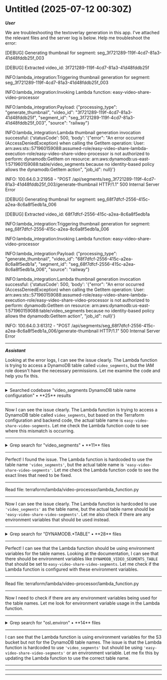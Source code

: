<!-- Generated by SpecStory -->

# Untitled (2025-07-12 00:30Z)

_**User**_

We are troubleshooting the textoverlay generation in this app.  I've attached the relevant files and the server log is below. Help me troubleshoot the error:



[DEBUG] Generating thumbnail for segment: seg_3f721289-119f-4cd7-81a3-41d48fddb25f_003

[DEBUG] Extracted video_id: 3f721289-119f-4cd7-81a3-41d48fddb25f

INFO:lambda_integration:Triggering thumbnail generation for segment: seg_3f721289-119f-4cd7-81a3-41d48fddb25f_003

INFO:lambda_integration:Invoking Lambda function: easy-video-share-video-processor

INFO:lambda_integration:Payload: {"processing_type": "generate_thumbnail", "video_id": "3f721289-119f-4cd7-81a3-41d48fddb25f", "segment_id": "seg_3f721289-119f-4cd7-81a3-41d48fddb25f_003", "source": "railway"}

INFO:lambda_integration:Lambda thumbnail generation invocation successful: {'statusCode': 500, 'body': '{"error": "An error occurred (AccessDeniedException) when calling the GetItem operation: User: arn:aws:sts::571960159088:assumed-role/easy-video-share-lambda-execution-role/easy-video-share-video-processor is not authorized to perform: dynamodb:GetItem on resource: arn:aws:dynamodb:us-east-1:571960159088:table/video_segments because no identity-based policy allows the dynamodb:GetItem action", "job_id": null}'}

INFO:     100.64.0.3:21958 - "POST /api/segments/seg_3f721289-119f-4cd7-81a3-41d48fddb25f_003/generate-thumbnail HTTP/1.1" 500 Internal Server Error

[DEBUG] Generating thumbnail for segment: seg_68f7dfcf-2556-415c-a2ea-8c6a8f5edb1a_006

[DEBUG] Extracted video_id: 68f7dfcf-2556-415c-a2ea-8c6a8f5edb1a

INFO:lambda_integration:Triggering thumbnail generation for segment: seg_68f7dfcf-2556-415c-a2ea-8c6a8f5edb1a_006

INFO:lambda_integration:Invoking Lambda function: easy-video-share-video-processor

INFO:lambda_integration:Payload: {"processing_type": "generate_thumbnail", "video_id": "68f7dfcf-2556-415c-a2ea-8c6a8f5edb1a", "segment_id": "seg_68f7dfcf-2556-415c-a2ea-8c6a8f5edb1a_006", "source": "railway"}

INFO:lambda_integration:Lambda thumbnail generation invocation successful: {'statusCode': 500, 'body': '{"error": "An error occurred (AccessDeniedException) when calling the GetItem operation: User: arn:aws:sts::571960159088:assumed-role/easy-video-share-lambda-execution-role/easy-video-share-video-processor is not authorized to perform: dynamodb:GetItem on resource: arn:aws:dynamodb:us-east-1:571960159088:table/video_segments because no identity-based policy allows the dynamodb:GetItem action", "job_id": null}'}

INFO:     100.64.0.3:61312 - "POST /api/segments/seg_68f7dfcf-2556-415c-a2ea-8c6a8f5edb1a_006/generate-thumbnail HTTP/1.1" 500 Internal Server Error

---

_**Assistant**_

Looking at the error logs, I can see the issue clearly. The Lambda function is trying to access a DynamoDB table called `video_segments`, but the IAM role doesn't have the necessary permissions. Let me examine the code and help you fix this.


---

<details>
            <summary>Searched codebase "video_segments DynamoDB table name configuration" • **25** results</summary>
        
| File | Lines |
|------|-------|
| `terraform/main.tf` | L233-304 |
| `terraform/main.tf` | L151-233 |
| `backend/dynamodb_service.py` | L1-24 |
| `backend/config.py` | L1-54 |
| `terraform/lambda/video-processor/deploy.sh` | L49-93 |
| `scripts/deploy-enhanced-lambda.sh` | L225-266 |
| `terraform/lambda/video-processor/lambda_function.py` | L478-501 |
| `docs/SEGMENTS-BACKEND-IMPLEMENTATION.md` | L1-61 |
| `terraform/lambda/video-processor/README.md` | L68-164 |
| `backend/fix_segment_video_ids.py` | L1-31 |
| `scripts/deploy-enhanced-lambda.sh` | L266-297 |
| `terraform/lambda/video-processor/lambda_function.py` | L447-478 |
| `backend/dynamodb_service.py` | L178-213 |
| `backend/dynamodb_service.py` | L213-251 |
| `backend/models.py` | L236-260 |
| `backend/dynamodb_service.py` | L251-297 |
| `backend/main.py` | L1695-1746 |
| `terraform/old_main_tf.txt` | L186-264 |
| `docs/TEXT-OVERLAY-DATA-MODEL-REVISED.md` | L1-37 |
| `terraform/main.tf` | L304-361 |
| `terraform/lambda/video-processor/lambda_function.py` | L501-525 |
| `backend/main.py` | L1413-1461 |
| `backend/main.py` | L967-991 |
| `backend/main.py` | L1-55 |
| `terraform/main.tf` | L361-420 |

</details>

---

Now I can see the issue clearly. The Lambda function is trying to access a DynamoDB table called `video_segments`, but based on the Terraform configuration and backend code, the actual table name is `easy-video-share-video-segments`. Let me check the Lambda function code to see where this mismatch is occurring.


---

<details>
            <summary>Grep search for "video_segments" • **11** files</summary>
        
| File | Line | Match |
|------|------|-------|
| `file:///e%3A/Dev/easy-video-share-vue/terraform/main.tf` | L232 | `resource "aws_dynamodb_table" "video_segments" {` |
| `file:///e%3A/Dev/easy-video-share-vue/terraform/main.tf` | L341 | `aws_dynamodb_table.video_segments.arn,` |
| `file:///e%3A/Dev/easy-video-share-vue/terraform/main.tf` | L342 | `"${aws_dynamodb_table.video_segments.arn}/*"` |
| `file:///e%3A/Dev/easy-video-share-vue/terraform/LAMBDA-VIDEO-PROCESSOR-PLAN.md` | L276 | `segments = create_video_segments(input_path, cutting_options, text_input)` |
| `file:///e%3A/Dev/easy-video-share-vue/terraform/lambda/video-processor/README.md` | L126 | `DYNAMODB_VIDEO_SEGMENTS_TABLE=easy-video-share-video-segments` |
| `file:///e%3A/Dev/easy-video-share-vue/terraform/lambda/video-processor/lambda_function.py` | L456 | `table = dynamodb.Table('video_segments')` |
| `file:///e%3A/Dev/easy-video-share-vue/terraform/lambda/video-processor/lambda_function.py` | L487 | `table = dynamodb.Table('video_segments')` |
| `file:///e%3A/Dev/easy-video-share-vue/terraform/lambda/video-processor/lambda_function.py` | L510 | `table = dynamodb.Table('video_segments')` |
| `file:///e%3A/Dev/easy-video-share-vue/terraform/lambda/video-processor/lambda_function.py` | L534 | `table = dynamodb.Table('video_segments')` |
| `file:///e%3A/Dev/easy-video-share-vue/backend/main.py` | L970 | `async def list_video_segments(video_id: str, segment_type: SegmentType = None):` |
| `file:///e%3A/Dev/easy-video-share-vue/backend/main.py` | L1415 | `# For now, we'll store them in the video_segments table` |
| `file:///e%3A/Dev/easy-video-share-vue/backend/main.py` | L1420 | `segments_table = boto3.resource('dynamodb', region_name='us-east-1').Table('video_segments')` |
| `file:///e%3A/Dev/easy-video-share-vue/backend/main.py` | L1500 | `segments_table = boto3.resource('dynamodb', region_name='us-east-1').Table('video_segments')` |
| `file:///e%3A/Dev/easy-video-share-vue/.specstory/history/2025-07-05_01-21Z-implement-backend-for-ui-segment-changes.md` | L207 | `+ def get_video_segments(video_id: str) -> List[dict]:` |
| `file:///e%3A/Dev/easy-video-share-vue/.specstory/history/2025-07-05_01-21Z-implement-backend-for-ui-segment-changes.md` | L438 | `+ async def get_video_segments(video_id: str) -> List[VideoSegment]:` |
| `file:///e%3A/Dev/easy-video-share-vue/.specstory/history/2025-07-05_01-21Z-implement-backend-for-ui-segment-changes.md` | L443 | `+         items = dynamodb_service.get_video_segments(video_id)` |
| `file:///e%3A/Dev/easy-video-share-vue/.specstory/history/2025-07-05_01-21Z-implement-backend-for-ui-segment-changes.md` | L1144 | `- `get_video_segments()` - Get all segments for a video` |
| `file:///e%3A/Dev/easy-video-share-vue/.specstory/history/2025-07-06_16-15Z-assessing-segment-changes-and-planning-fixes.md` | L99 | `| `file:///e%3A/Dev/easy-video-share-vue/backend/main.py` | L913 | `async def list_video_segments(video_id: str, segment_type: SegmentType = None):` |` |
| `file:///e%3A/Dev/easy-video-share-vue/.specstory/history/2025-07-06_16-15Z-assessing-segment-changes-and-planning-fixes.md` | L213 | `| `file:///e%3A/Dev/easy-video-share-vue/backend/main.py` | L913 | `async def list_video_segments(video_id: str, segment_type: SegmentType = None):` |` |
| `file:///e%3A/Dev/easy-video-share-vue/.specstory/history/2025-07-11_00-54Z-review-and-update-video-processing-lambdas.md` | L716 | `+         table = dynamodb.Table('video_segments')` |
| `file:///e%3A/Dev/easy-video-share-vue/.specstory/history/2025-07-11_00-54Z-review-and-update-video-processing-lambdas.md` | L747 | `+         table = dynamodb.Table('video_segments')` |
| `file:///e%3A/Dev/easy-video-share-vue/.specstory/history/2025-07-11_00-54Z-review-and-update-video-processing-lambdas.md` | L770 | `+         table = dynamodb.Table('video_segments')` |
| `file:///e%3A/Dev/easy-video-share-vue/.specstory/history/2025-07-11_00-54Z-review-and-update-video-processing-lambdas.md` | L794 | `+         table = dynamodb.Table('video_segments')` |
| `file:///e%3A/Dev/easy-video-share-vue/.specstory/history/2025-07-11_00-54Z-review-and-update-video-processing-lambdas.md` | L917 | `+ resource "aws_dynamodb_table" "video_segments" {` |
| `file:///e%3A/Dev/easy-video-share-vue/.specstory/history/2025-07-11_00-54Z-review-and-update-video-processing-lambdas.md` | L997 | `Now I need to update the IAM policy to include permissions for the new video_segments table.</details></think>` |
| `file:///e%3A/Dev/easy-video-share-vue/.specstory/history/2025-07-11_00-54Z-review-and-update-video-processing-lambdas.md` | L1041 | `+           aws_dynamodb_table.video_segments.arn,` |
| `file:///e%3A/Dev/easy-video-share-vue/.specstory/history/2025-07-11_00-54Z-review-and-update-video-processing-lambdas.md` | L1042 | `+           "${aws_dynamodb_table.video_segments.arn}/*"` |
| `file:///e%3A/Dev/easy-video-share-vue/.specstory/history/2025-07-11_00-54Z-review-and-update-video-processing-lambdas.md` | L1603 | `+ DYNAMODB_VIDEO_SEGMENTS_TABLE=easy-video-share-video-segments` |
| `file:///e%3A/Dev/easy-video-share-vue/.specstory/history/2025-07-11_01-05Z-understanding-text-overlay-saving-errors.md` | L184 | `- **Storing overlay data** in DynamoDB's `video_segments` table` |
| `file:///e%3A/Dev/easy-video-share-vue/backend/main.py` | L970 | `async def list_video_segments(video_id: str, segment_type: SegmentType = None):` |
| `file:///e%3A/Dev/easy-video-share-vue/backend/main.py` | L1415 | `# For now, we'll store them in the video_segments table` |
| `file:///e%3A/Dev/easy-video-share-vue/backend/main.py` | L1420 | `segments_table = boto3.resource('dynamodb', region_name='us-east-1').Table('video_segments')` |
| `file:///e%3A/Dev/easy-video-share-vue/backend/main.py` | L1500 | `segments_table = boto3.resource('dynamodb', region_name='us-east-1').Table('video_segments')` |
| `file:///e%3A/Dev/easy-video-share-vue/terraform/main.tf` | L232 | `resource "aws_dynamodb_table" "video_segments" {` |
| `file:///e%3A/Dev/easy-video-share-vue/terraform/main.tf` | L341 | `aws_dynamodb_table.video_segments.arn,` |
| `file:///e%3A/Dev/easy-video-share-vue/terraform/main.tf` | L342 | `"${aws_dynamodb_table.video_segments.arn}/*"` |

</details>

---

Perfect! I found the issue. The Lambda function is hardcoded to use the table name `'video_segments'`, but the actual table name is `'easy-video-share-video-segments'`. Let me check the Lambda function code to see the exact lines that need to be fixed.


---

Read file: terraform/lambda/video-processor/lambda_function.py

---

Now I can see the issue clearly. The Lambda function is hardcoded to use `'video_segments'` as the table name, but the actual table name should be `'easy-video-share-video-segments'`. Let me also check if there are any environment variables that should be used instead.


---

<details>
            <summary>Grep search for "DYNAMODB.*TABLE" • **28** files</summary>
        
| File | Line | Match |
|------|------|-------|
| `file:///e%3A/Dev/easy-video-share-vue/terraform/scripts/simple-analyze.sh` | L49 | `echo "Checking for DynamoDB Table..."` |
| `file:///e%3A/Dev/easy-video-share-vue/terraform/scripts/simple-analyze.sh` | L50 | `if grep -q "aws_dynamodb_table.video_metadata" analysis/all-resources-default.txt; then` |
| `file:///e%3A/Dev/easy-video-share-vue/terraform/scripts/simple-analyze.sh` | L51 | `echo "✅ aws_dynamodb_table.video_metadata FOUND"` |
| `file:///e%3A/Dev/easy-video-share-vue/terraform/scripts/simple-analyze.sh` | L52 | `echo "aws_dynamodb_table.video_metadata" >> analysis/critical-resources.txt` |
| `file:///e%3A/Dev/easy-video-share-vue/terraform/scripts/simple-analyze.sh` | L54 | `echo "❌ aws_dynamodb_table.video_metadata NOT FOUND"` |
| `file:///e%3A/Dev/easy-video-share-vue/terraform/scripts/simple-analyze.sh` | L155 | `if grep -q "aws_dynamodb_table.video_metadata" analysis/critical-resources.txt; then` |
| `file:///e%3A/Dev/easy-video-share-vue/terraform/scripts/simple-analyze.sh` | L156 | `echo "# Get DynamoDB table name:"` |
| `file:///e%3A/Dev/easy-video-share-vue/terraform/scripts/simple-analyze.sh` | L158 | `echo "terraform state show aws_dynamodb_table.video_metadata | grep 'name.*='"` |
| `file:///e%3A/Dev/easy-video-share-vue/terraform/scripts/simple-analyze.sh` | L161 | `echo "terraform import aws_dynamodb_table.video_metadata [TABLE_NAME]"` |
| `file:///e%3A/Dev/easy-video-share-vue/terraform/scripts/migrate-default-to-simple.sh` | L76 | `TABLE_NAME=$(get_resource_id "aws_dynamodb_table.video_metadata")` |
| `file:///e%3A/Dev/easy-video-share-vue/terraform/scripts/migrate-default-to-simple.sh` | L88 | `echo "  DynamoDB Table: $TABLE_NAME"` |
| `file:///e%3A/Dev/easy-video-share-vue/terraform/scripts/migrate-default-to-simple.sh` | L136 | `if aws dynamodb describe-table --table-name "$TABLE_NAME" --region "$AWS_REGION" >/dev/null 2>&1; then` |
| `file:///e%3A/Dev/easy-video-share-vue/terraform/scripts/migrate-default-to-simple.sh` | L137 | `echo "✅ DynamoDB Table exists"` |
| `file:///e%3A/Dev/easy-video-share-vue/terraform/scripts/migrate-default-to-simple.sh` | L139 | `echo "❌ DynamoDB Table verification failed"` |
| `file:///e%3A/Dev/easy-video-share-vue/terraform/scripts/migrate-default-to-simple.sh` | L141 | `aws dynamodb describe-table --table-name "$TABLE_NAME" --region "$AWS_REGION" 2>&1 | head -3` |
| `file:///e%3A/Dev/easy-video-share-vue/terraform/scripts/migrate-default-to-simple.sh` | L236 | `# Import DynamoDB Table` |
| `file:///e%3A/Dev/easy-video-share-vue/terraform/scripts/migrate-default-to-simple.sh` | L238 | `echo "📥 Importing DynamoDB Table..."` |
| `file:///e%3A/Dev/easy-video-share-vue/terraform/scripts/migrate-default-to-simple.sh` | L239 | `if terraform import aws_dynamodb_table.video_metadata "$TABLE_NAME"; then` |
| `file:///e%3A/Dev/easy-video-share-vue/terraform/scripts/migrate-default-to-simple.sh` | L240 | `echo "✅ DynamoDB Table imported"` |
| `file:///e%3A/Dev/easy-video-share-vue/terraform/scripts/migrate-default-to-simple.sh` | L242 | `echo "❌ Failed to import DynamoDB Table"` |
| `file:///e%3A/Dev/easy-video-share-vue/terraform/scripts/migrate-default-to-simple.sh` | L282 | `echo "   terraform import aws_dynamodb_table.video_metadata $TABLE_NAME"` |
| `file:///e%3A/Dev/easy-video-share-vue/terraform/scripts/analyze-default-resources.sh` | L41 | `"aws_dynamodb_table.video_metadata"` |
| `file:///e%3A/Dev/easy-video-share-vue/terraform/scripts/analyze-default-resources.sh` | L145 | `if terraform state list | grep -q "aws_dynamodb_table.video_metadata"; then` |
| `file:///e%3A/Dev/easy-video-share-vue/terraform/scripts/analyze-default-resources.sh` | L146 | `TABLE_NAME=$(terraform state show aws_dynamodb_table.video_metadata | grep "name.*=" | head -1 | sed 's/.*= "\(.*\)"/\1/')` |
| `file:///e%3A/Dev/easy-video-share-vue/terraform/scripts/analyze-default-resources.sh` | L147 | `echo "terraform import aws_dynamodb_table.video_metadata $TABLE_NAME"` |
| `file:///e%3A/Dev/easy-video-share-vue/terraform/RESOURCE-TRANSITION-STRATEGY.md` | L57 | `- `aws_dynamodb_table.video_metadata` (all video metadata)` |
| `file:///e%3A/Dev/easy-video-share-vue/terraform/RESOURCE-TRANSITION-STRATEGY.md` | L95 | `| `aws_dynamodb_table.video_metadata`             | 1     | **CRITICAL** - All video metadata          | Import to main-simple |` |
| `file:///e%3A/Dev/easy-video-share-vue/terraform/RESOURCE-TRANSITION-STRATEGY.md` | L170 | `terraform state show aws_dynamodb_table.video_metadata` |
| `file:///e%3A/Dev/easy-video-share-vue/terraform/RESOURCE-TRANSITION-STRATEGY.md` | L186 | `terraform import aws_dynamodb_table.video_metadata your-actual-table-name` |
| `file:///e%3A/Dev/easy-video-share-vue/terraform/RESOURCE-TRANSITION-STRATEGY.md` | L235 | `aws_dynamodb_table.video_metadata               # ALL VIDEO METADATA` |
| `file:///e%3A/Dev/easy-video-share-vue/terraform/RESOURCE-TRANSITION-STRATEGY.md` | L295 | `aws dynamodb describe-table --table-name $(terraform output dynamodb_table_name)` |
| `file:///e%3A/Dev/easy-video-share-vue/terraform/RESOURCE-TRANSITION-STRATEGY.md` | L323 | `| 🔴 **HIGH**   | Lose video metadata | Import DynamoDB table, backup data separately            |` |
| `file:///e%3A/Dev/easy-video-share-vue/terraform/README-RESOURCE-MANAGEMENT.md` | L49 | `- Video metadata (DynamoDB table)` |
| `file:///e%3A/Dev/easy-video-share-vue/terraform/README-RESOURCE-MANAGEMENT.md` | L73 | `- DynamoDB video metadata table` |
| `file:///e%3A/Dev/easy-video-share-vue/terraform/outputs.tf` | L36 | `output "dynamodb_table_name" {` |
| `file:///e%3A/Dev/easy-video-share-vue/terraform/outputs.tf` | L37 | `description = "Name of the DynamoDB table for video metadata"` |
| `file:///e%3A/Dev/easy-video-share-vue/terraform/outputs.tf` | L38 | `value       = aws_dynamodb_table.video_metadata.name` |
| `file:///e%3A/Dev/easy-video-share-vue/terraform/old_main_tf.txt` | L211 | `# DynamoDB table for video metadata` |
| `file:///e%3A/Dev/easy-video-share-vue/terraform/old_main_tf.txt` | L212 | `resource "aws_dynamodb_table" "video_metadata" {` |
| `file:///e%3A/Dev/easy-video-share-vue/terraform/old_main_tf.txt` | L311 | `aws_dynamodb_table.video_metadata.arn,` |
| `file:///e%3A/Dev/easy-video-share-vue/terraform/old_main_tf.txt` | L312 | `"${aws_dynamodb_table.video_metadata.arn}/index/*"` |
| `file:///e%3A/Dev/easy-video-share-vue/terraform/old_main_tf.txt` | L395 | `DYNAMODB_TABLE = aws_dynamodb_table.video_metadata.name` |
| `file:///e%3A/Dev/easy-video-share-vue/terraform/old_main_tf.txt` | L421 | `DYNAMODB_TABLE = aws_dynamodb_table.video_metadata.name` |
| `file:///e%3A/Dev/easy-video-share-vue/terraform/main.tf` | L149 | `# DynamoDB table for video metadata` |
| `file:///e%3A/Dev/easy-video-share-vue/terraform/main.tf` | L150 | `resource "aws_dynamodb_table" "video_metadata" {` |
| `file:///e%3A/Dev/easy-video-share-vue/terraform/main.tf` | L231 | `# DynamoDB table for video segments metadata` |
| `file:///e%3A/Dev/easy-video-share-vue/terraform/main.tf` | L232 | `resource "aws_dynamodb_table" "video_segments" {` |
| `file:///e%3A/Dev/easy-video-share-vue/terraform/main.tf` | L339 | `aws_dynamodb_table.video_metadata.arn,` |
| `file:///e%3A/Dev/easy-video-share-vue/terraform/main.tf` | L340 | `"${aws_dynamodb_table.video_metadata.arn}/*",` |
| `file:///e%3A/Dev/easy-video-share-vue/terraform/main.tf` | L341 | `aws_dynamodb_table.video_segments.arn,` |
| `file:///e%3A/Dev/easy-video-share-vue/terraform/main.tf` | L342 | `"${aws_dynamodb_table.video_segments.arn}/*"` |
| `file:///e%3A/Dev/easy-video-share-vue/terraform/main.tf` | L372 | `DYNAMODB_TABLE = aws_dynamodb_table.video_metadata.name` |
| `file:///e%3A/Dev/easy-video-share-vue/terraform/main.tf` | L396 | `DYNAMODB_TABLE = aws_dynamodb_table.video_metadata.name` |
| `file:///e%3A/Dev/easy-video-share-vue/terraform/LAMBDA-VIDEO-PROCESSOR-PLAN.md` | L8 | `- **DynamoDB table**: `aws_dynamodb_table.video_metadata` (existing)` |
| `file:///e%3A/Dev/easy-video-share-vue/terraform/LAMBDA-VIDEO-PROCESSOR-PLAN.md` | L21 | `3. **Reuse existing DynamoDB table** (`video_metadata`)` |
| `file:///e%3A/Dev/easy-video-share-vue/terraform/LAMBDA-VIDEO-PROCESSOR-PLAN.md` | L82 | `DYNAMODB_TABLE_NAME = aws_dynamodb_table.video_metadata.name` |
| `file:///e%3A/Dev/easy-video-share-vue/terraform/Lambda-Implementation.md` | L198 | `table = dynamodb.Table(os.environ['DYNAMODB_TABLE_NAME'])` |
| `file:///e%3A/Dev/easy-video-share-vue/terraform/lambda/video-processor/README.md` | L82 | `# Check DynamoDB tables` |
| `file:///e%3A/Dev/easy-video-share-vue/terraform/lambda/video-processor/README.md` | L83 | `aws dynamodb list-tables` |
| `file:///e%3A/Dev/easy-video-share-vue/terraform/lambda/video-processor/README.md` | L124 | `# DynamoDB Tables` |
| `file:///e%3A/Dev/easy-video-share-vue/terraform/lambda/video-processor/README.md` | L125 | `DYNAMODB_VIDEO_METADATA_TABLE=easy-video-share-video-metadata` |
| `file:///e%3A/Dev/easy-video-share-vue/terraform/lambda/video-processor/README.md` | L126 | `DYNAMODB_VIDEO_SEGMENTS_TABLE=easy-video-share-video-segments` |
| `file:///e%3A/Dev/easy-video-share-vue/terraform/lambda/video-processor/README.md` | L129 | `### DynamoDB Tables` |
| `file:///e%3A/Dev/easy-video-share-vue/terraform/lambda/video-processor/README.md` | L318 | `aws dynamodb scan --table-name easy-video-share-video-segments --max-items 10` |
| `file:///e%3A/Dev/easy-video-share-vue/terraform/lambda/video-processor/README.md` | L335 | `4. **DynamoDB Access**: Verify DynamoDB table permissions` |
| `file:///e%3A/Dev/easy-video-share-vue/terraform/lambda/video-processor/README.md` | L412 | `"arn:aws:dynamodb:*:*:table/easy-video-share-video-segments",` |
| `file:///e%3A/Dev/easy-video-share-vue/terraform/lambda/video-processor/README.md` | L413 | `"arn:aws:dynamodb:*:*:table/easy-video-share-video-segments/*"` |
| `file:///e%3A/Dev/easy-video-share-vue/terraform/lambda/video-processor/lambda_function.py` | L456 | `table = dynamodb.Table('video_segments')` |
| `file:///e%3A/Dev/easy-video-share-vue/terraform/lambda/video-processor/lambda_function.py` | L487 | `table = dynamodb.Table('video_segments')` |
| `file:///e%3A/Dev/easy-video-share-vue/terraform/lambda/video-processor/lambda_function.py` | L510 | `table = dynamodb.Table('video_segments')` |
| `file:///e%3A/Dev/easy-video-share-vue/terraform/lambda/video-processor/lambda_function.py` | L534 | `table = dynamodb.Table('video_segments')` |
| `file:///e%3A/Dev/easy-video-share-vue/terraform/lambda/video-processor/lambda_function.py` | L716 | `table = dynamodb.Table('easy-video-share-video-metadata')` |
| `file:///e%3A/Dev/easy-video-share-vue/terraform/lambda/video-processor/deploy.sh` | L47 | `echo "STEP 5: Creating/updating DynamoDB table for video segments..."` |
| `file:///e%3A/Dev/easy-video-share-vue/terraform/lambda/video-processor/deploy.sh` | L48 | `aws dynamodb describe-table --table-name easy-video-share-video-segments 2>/dev/null || {` |
| `file:///e%3A/Dev/easy-video-share-vue/terraform/lambda/video-processor/deploy.sh` | L50 | `aws dynamodb create-table \` |
| `file:///e%3A/Dev/easy-video-share-vue/terraform/lambda/video-processor/botocore/data/dynamodbstreams/2012-08-10/examples-1.json` | L6 | `"StreamArn": "arn:aws:dynamodb:us-west-2:111122223333:table/Forum/stream/2015-05-20T20:51:10.252"` |
| `file:///e%3A/Dev/easy-video-share-vue/terraform/lambda/video-processor/botocore/data/dynamodbstreams/2012-08-10/examples-1.json` | L53 | `"StreamArn": "arn:aws:dynamodb:us-west-2:111122223333:table/Forum/stream/2015-05-20T20:51:10.252",` |
| `file:///e%3A/Dev/easy-video-share-vue/terraform/lambda/video-processor/botocore/data/dynamodbstreams/2012-08-10/examples-1.json` | L74 | `"ShardIterator": "arn:aws:dynamodb:us-west-2:111122223333:table/Forum/stream/2015-05-20T20:51:10.252|1|AAAAAAAAAAEvJp6D+zaQ...  <remaining characters omitted> ..."` |
| `file:///e%3A/Dev/easy-video-share-vue/terraform/lambda/video-processor/botocore/data/dynamodbstreams/2012-08-10/examples-1.json` | L77 | `"NextShardIterator": "arn:aws:dynamodb:us-west-2:111122223333:table/Forum/stream/2015-05-20T20:51:10.252|1|AAAAAAAAAAGQBYshYDEe ... <remaining characters omitted> ...",` |
| `file:///e%3A/Dev/easy-video-share-vue/terraform/lambda/video-processor/botocore/data/dynamodbstreams/2012-08-10/examples-1.json` | L160 | `"StreamArn": "arn:aws:dynamodb:us-west-2:111122223333:table/Forum/stream/2015-05-20T20:51:10.252"` |
| `file:///e%3A/Dev/easy-video-share-vue/terraform/lambda/video-processor/botocore/data/dynamodbstreams/2012-08-10/examples-1.json` | L163 | `"ShardIterator": "arn:aws:dynamodb:us-west-2:111122223333:table/Forum/stream/2015-05-20T20:51:10.252|1|AAAAAAAAAAEvJp6D+zaQ...  <remaining characters omitted> ..."` |
| `file:///e%3A/Dev/easy-video-share-vue/terraform/lambda/video-processor/botocore/data/dynamodbstreams/2012-08-10/examples-1.json` | L183 | `"StreamArn": "arn:aws:dynamodb:us-wesst-2:111122223333:table/Forum/stream/2015-05-20T20:51:10.252",` |
| `file:///e%3A/Dev/easy-video-share-vue/terraform/lambda/video-processor/botocore/data/dynamodbstreams/2012-08-10/examples-1.json` | L188 | `"StreamArn": "arn:aws:dynamodb:us-west-2:111122223333:table/Forum/stream/2015-05-20T20:50:02.714",` |
| `file:///e%3A/Dev/easy-video-share-vue/terraform/lambda/video-processor/botocore/data/dynamodbstreams/2012-08-10/examples-1.json` | L193 | `"StreamArn": "arn:aws:dynamodb:us-west-2:111122223333:table/Forum/stream/2015-05-19T23:03:50.641",` |
| `file:///e%3A/Dev/easy-video-share-vue/terraform/lambda/video-processor/botocore/utils.py` | L1186 | `print("Sample input for dynamodb.CreateTable: %s" % sample_input)` |
| `file:///e%3A/Dev/easy-video-share-vue/terraform/lambda/index.js` | L6 | `const tableName = process.env.DYNAMODB_TABLE;` |
| `file:///e%3A/Dev/easy-video-share-vue/terraform/Fargate%20Implementation%20Plan%20Sprints.md` | L54 | `⟪ 119 characters skipped ⟫s3:GetObjectAcl` (for presigned URLs), `dynamodb:GetItem`, `dynamodb:PutItem`, `dynamodb:UpdateItem` on your `video_metadata` table.` |
| `file:///e%3A/Dev/easy-video-share-vue/terraform/Fargate%20Implementation%20Plan%20Sprints.md` | L56 | `- **FastAPI `config.py`:** Update environment variables to point to production settings (e.g., actual DynamoDB table name).` |
| `file:///e%3A/Dev/easy-video-share-vue/terraform/Fargate%20Implementation%20Plan%20Sprints.md` | L81 | `- **Policy:** Attach policies to this role for `s3:GetObject`, `s3:PutObject`, `dynamodb:GetItem`, `dynamodb:PutItem`, `dynamodb:UpdateItem` on your `video_metadata` table, and potentially `s3:DeleteObject` (if worker deletes original files after processing).` |
| `file:///e%3A/Dev/easy-video-share-vue/terraform/BRANCH-RESOURCE-MANAGEMENT-PLAN.md` | L18 | `- aws_dynamodb_table.video_metadata` |
| `file:///e%3A/Dev/easy-video-share-vue/terraform/BRANCH-RESOURCE-MANAGEMENT-PLAN.md` | L153 | `terraform import aws_dynamodb_table.video_metadata existing-table-name` |
| `file:///e%3A/Dev/easy-video-share-vue/terraform/lambda/video-processor/boto3-1.34.0.dist-info/RECORD` | L62 | `boto3/dynamodb/__pycache__/table.cpython-312.pyc,,` |
| `file:///e%3A/Dev/easy-video-share-vue/terraform/lambda/video-processor/boto3-1.34.0.dist-info/RECORD` | L66 | `boto3/dynamodb/table.py,sha256=us79dxZSQSno8gsUoAdQyzc2oBJL2riUpN6RGc8vQk8,6343` |
| `file:///e%3A/Dev/easy-video-share-vue/terraform/analysis/all-resources-default.txt` | L123 | `aws_dynamodb_table.video_metadata` |
| `file:///e%3A/Dev/easy-video-share-vue/terraform/analysis/all-resources-default.txt` | L124 | `aws_dynamodb_table.websocket_connections` |
| `file:///e%3A/Dev/easy-video-share-vue/terraform/analysis/websocket-resources.txt` | L9 | `aws_dynamodb_table.websocket_connections` |
| `file:///e%3A/Dev/easy-video-share-vue/scripts/deploy-railway.sh` | L28 | `echo "DYNAMODB_TABLE_NAME=easy-video-share-video-metadata"` |
| `file:///e%3A/Dev/easy-video-share-vue/scripts/setup-railway-worker.sh` | L49 | `echo "- DYNAMODB_TABLE_NAME"` |
| `file:///e%3A/Dev/easy-video-share-vue/scripts/deploy-segments-backend.sh` | L68 | `echo "  - Add segment attributes to DynamoDB table"` |
| `file:///e%3A/Dev/easy-video-share-vue/scripts/deploy-segments-backend.sh` | L85 | `TABLE_NAME=$(terraform output -raw dynamodb_table_name)` |
| `file:///e%3A/Dev/easy-video-share-vue/backend/main.py` | L42 | `from dynamodb_service import iso_utc_now, table` |
| `file:///e%3A/Dev/easy-video-share-vue/backend/main.py` | L1238 | `video_resp = dynamodb_service.table.get_item(Key={"video_id": video_id})` |
| `file:///e%3A/Dev/easy-video-share-vue/backend/main.py` | L1420 | `segments_table = boto3.resource('dynamodb', region_name='us-east-1').Table('video_segments')` |
| `file:///e%3A/Dev/easy-video-share-vue/backend/main.py` | L1500 | `segments_table = boto3.resource('dynamodb', region_name='us-east-1').Table('video_segments')` |
| `file:///e%3A/Dev/easy-video-share-vue/terraform/main.tf` | L149 | `# DynamoDB table for video metadata` |
| `file:///e%3A/Dev/easy-video-share-vue/terraform/main.tf` | L150 | `resource "aws_dynamodb_table" "video_metadata" {` |
| `file:///e%3A/Dev/easy-video-share-vue/terraform/main.tf` | L231 | `# DynamoDB table for video segments metadata` |
| `file:///e%3A/Dev/easy-video-share-vue/terraform/main.tf` | L232 | `resource "aws_dynamodb_table" "video_segments" {` |
| `file:///e%3A/Dev/easy-video-share-vue/terraform/main.tf` | L339 | `aws_dynamodb_table.video_metadata.arn,` |
| `file:///e%3A/Dev/easy-video-share-vue/terraform/main.tf` | L340 | `"${aws_dynamodb_table.video_metadata.arn}/*",` |
| `file:///e%3A/Dev/easy-video-share-vue/terraform/main.tf` | L341 | `aws_dynamodb_table.video_segments.arn,` |
| `file:///e%3A/Dev/easy-video-share-vue/terraform/main.tf` | L342 | `"${aws_dynamodb_table.video_segments.arn}/*"` |
| `file:///e%3A/Dev/easy-video-share-vue/terraform/main.tf` | L372 | `DYNAMODB_TABLE = aws_dynamodb_table.video_metadata.name` |
| `file:///e%3A/Dev/easy-video-share-vue/terraform/main.tf` | L396 | `DYNAMODB_TABLE = aws_dynamodb_table.video_metadata.name` |
| `file:///e%3A/Dev/easy-video-share-vue/terraform/lambda/video-processor/deploy.sh` | L47 | `echo "STEP 5: Creating/updating DynamoDB table for video segments..."` |
| `file:///e%3A/Dev/easy-video-share-vue/terraform/lambda/video-processor/deploy.sh` | L48 | `aws dynamodb describe-table --table-name easy-video-share-video-segments 2>/dev/null || {` |
| `file:///e%3A/Dev/easy-video-share-vue/terraform/lambda/video-processor/deploy.sh` | L50 | `aws dynamodb create-table \` |
| `file:///e%3A/Dev/easy-video-share-vue/scripts/deploy-enhanced-lambda.sh` | L126 | `# Check DynamoDB tables` |
| `file:///e%3A/Dev/easy-video-share-vue/scripts/deploy-enhanced-lambda.sh` | L127 | `if aws dynamodb describe-table --table-name easy-video-share-video-segments &> /dev/null; then` |
| `file:///e%3A/Dev/easy-video-share-vue/scripts/deploy-enhanced-lambda.sh` | L128 | `print_status "DynamoDB segments table created successfully ✅"` |
| `file:///e%3A/Dev/easy-video-share-vue/scripts/deploy-enhanced-lambda.sh` | L130 | `print_error "DynamoDB segments table creation failed ❌"` |
| `file:///e%3A/Dev/easy-video-share-vue/scripts/deploy-enhanced-lambda.sh` | L241 | `print_status "Creating/updating DynamoDB table for video segments..."` |
| `file:///e%3A/Dev/easy-video-share-vue/scripts/deploy-enhanced-lambda.sh` | L242 | `if ! aws dynamodb describe-table --table-name easy-video-share-video-segments &>/dev/null; then` |
| `file:///e%3A/Dev/easy-video-share-vue/scripts/deploy-enhanced-lambda.sh` | L267 | `aws dynamodb create-table \` |
| `file:///e%3A/Dev/easy-video-share-vue/scripts/deploy-enhanced-lambda.sh` | L278 | `print_error "Failed to create DynamoDB table"` |
| `file:///e%3A/Dev/easy-video-share-vue/scripts/deploy-enhanced-lambda.sh` | L286 | `print_status "DynamoDB table already exists ✅"` |
| `file:///e%3A/Dev/easy-video-share-vue/scripts/deploy-enhanced-lambda.sh` | L363 | `echo -e "${BLUE}DynamoDB Tables:${NC}"` |
| `file:///e%3A/Dev/easy-video-share-vue/scripts/deploy-enhanced-lambda.sh` | L434 | `echo "5. Check DynamoDB tables:"` |
| `file:///e%3A/Dev/easy-video-share-vue/scripts/deploy-enhanced-lambda.sh` | L435 | `echo "   aws dynamodb scan --table-name easy-video-share-video-segments --max-items 10"` |

</details>

---

Perfect! I can see that the Lambda function should be using environment variables for the table names. Looking at the documentation, I can see that there should be environment variables like `DYNAMODB_VIDEO_SEGMENTS_TABLE` that should be set to `easy-video-share-video-segments`. Let me check if the Lambda function is configured with these environment variables.


---

Read file: terraform/lambda/video-processor/lambda_function.py

---

Now I need to check if there are any environment variables being used for the table names. Let me look for environment variable usage in the Lambda function.


---

<details>
            <summary>Grep search for "os\.environ" • **14** files</summary>
        
| File | Line | Match |
|------|------|-------|
| `file:///e%3A/Dev/easy-video-share-vue/terraform/lambda/video-processor/urllib3/util/ssl_.py` | L366 | `sslkeylogfile = os.environ.get("SSLKEYLOGFILE")` |
| `file:///e%3A/Dev/easy-video-share-vue/terraform/lambda/video-processor/lambda_function.py` | L413 | `Bucket=os.environ.get('S3_BUCKET', 'easy-video-share-bucket'),` |
| `file:///e%3A/Dev/easy-video-share-vue/terraform/lambda/video-processor/lambda_function.py` | L430 | `bucket = os.environ.get('S3_BUCKET', 'easy-video-share-bucket')` |
| `file:///e%3A/Dev/easy-video-share-vue/terraform/lambda/video-processor/botocore/credentials.py` | L1102 | ```os.environ`` if no value is provided).` |
| `file:///e%3A/Dev/easy-video-share-vue/terraform/lambda/video-processor/botocore/credentials.py` | L1110 | `environ = os.environ` |
| `file:///e%3A/Dev/easy-video-share-vue/terraform/lambda/video-processor/botocore/credentials.py` | L1224 | `environ = os.environ` |
| `file:///e%3A/Dev/easy-video-share-vue/terraform/lambda/video-processor/botocore/credentials.py` | L1366 | `environ = os.environ` |
| `file:///e%3A/Dev/easy-video-share-vue/terraform/lambda/video-processor/botocore/credentials.py` | L1770 | `if env_key and env_key in os.environ:` |
| `file:///e%3A/Dev/easy-video-share-vue/terraform/lambda/video-processor/botocore/credentials.py` | L1771 | `return os.environ[env_key]` |
| `file:///e%3A/Dev/easy-video-share-vue/terraform/lambda/video-processor/botocore/credentials.py` | L1915 | `environ = os.environ` |
| `file:///e%3A/Dev/easy-video-share-vue/terraform/lambda/video-processor/botocore/utils.py` | L394 | `env = os.environ.copy()` |
| `file:///e%3A/Dev/easy-video-share-vue/terraform/lambda/video-processor/botocore/utils.py` | L706 | ```None`` is the argument then ``os.environ`` will be used by` |
| `file:///e%3A/Dev/easy-video-share-vue/terraform/lambda/video-processor/botocore/utils.py` | L714 | `environ = os.environ` |
| `file:///e%3A/Dev/easy-video-share-vue/terraform/lambda/video-processor/botocore/useragent.py` | L220 | `execution_env=os.environ.get('AWS_EXECUTION_ENV'),` |
| `file:///e%3A/Dev/easy-video-share-vue/terraform/lambda/video-processor/botocore/session.py` | L365 | `>>> os.environ['FOO'] = 'myvalue'` |
| `file:///e%3A/Dev/easy-video-share-vue/terraform/lambda/video-processor/botocore/session.py` | L560 | `if os.environ.get('AWS_EXECUTION_ENV') is not None:` |
| `file:///e%3A/Dev/easy-video-share-vue/terraform/lambda/video-processor/botocore/session.py` | L561 | `base += ' exec-env/{}'.format(os.environ.get('AWS_EXECUTION_ENV'))` |
| `file:///e%3A/Dev/easy-video-share-vue/terraform/lambda/video-processor/botocore/httpsession.py` | L174 | `sslkeylogfile = os.environ.get("SSLKEYLOGFILE")` |
| `file:///e%3A/Dev/easy-video-share-vue/terraform/lambda/video-processor/botocore/httpsession.py` | L453 | `os.environ.get('BOTO_EXPERIMENTAL__ADD_PROXY_HOST_HEADER', '')` |
| `file:///e%3A/Dev/easy-video-share-vue/terraform/lambda/video-processor/botocore/handlers.py` | L109 | `has_lambda_name = 'AWS_LAMBDA_FUNCTION_NAME' in os.environ` |
| `file:///e%3A/Dev/easy-video-share-vue/terraform/lambda/video-processor/botocore/handlers.py` | L110 | `trace_id = os.environ.get('_X_AMZN_TRACE_ID')` |
| `file:///e%3A/Dev/easy-video-share-vue/terraform/lambda/video-processor/botocore/handlers.py` | L348 | `os.environ.get(` |
| `file:///e%3A/Dev/easy-video-share-vue/terraform/lambda/video-processor/botocore/endpoint.py` | L440 | `return os.environ.get('REQUESTS_CA_BUNDLE', True)` |
| `file:///e%3A/Dev/easy-video-share-vue/terraform/lambda/video-processor/botocore/configprovider.py` | L47 | `#: the ``env var`` is the OS environment variable (``os.environ``) to` |
| `file:///e%3A/Dev/easy-video-share-vue/terraform/lambda/video-processor/botocore/configprovider.py` | L317 | `is not provided it will default to use os.environ.` |
| `file:///e%3A/Dev/easy-video-share-vue/terraform/lambda/video-processor/botocore/configprovider.py` | L321 | `environ = os.environ` |
| `file:///e%3A/Dev/easy-video-share-vue/terraform/lambda/video-processor/botocore/configprovider.py` | L499 | `>>> os.environ['FOO'] = 'myvalue'` |
| `file:///e%3A/Dev/easy-video-share-vue/terraform/lambda/video-processor/botocore/configprovider.py` | L563 | `if os.environ.get('AWS_EXECUTION_ENV'):` |
| `file:///e%3A/Dev/easy-video-share-vue/terraform/lambda/video-processor/botocore/configprovider.py` | L564 | `default_region = os.environ.get('AWS_DEFAULT_REGION')` |
| `file:///e%3A/Dev/easy-video-share-vue/terraform/lambda/video-processor/botocore/configprovider.py` | L565 | `current_region = os.environ.get('AWS_REGION', default_region)` |
| `file:///e%3A/Dev/easy-video-share-vue/terraform/lambda/video-processor/botocore/configprovider.py` | L916 | `is not provided it will default to use os.environ.` |
| `file:///e%3A/Dev/easy-video-share-vue/terraform/lambda/video-processor/botocore/configprovider.py` | L925 | `environ = os.environ` |
| `file:///e%3A/Dev/easy-video-share-vue/terraform/lambda/video-processor/botocore/compat.py` | L292 | `disabled = os.environ.get('BOTO_DISABLE_CRT', "false")` |
| `file:///e%3A/Dev/easy-video-share-vue/terraform/lambda/video-processor/dateutil/tz/tz.py` | L1595 | `name = os.environ["TZ"]` |
| `file:///e%3A/Dev/easy-video-share-vue/lambda-test/lambda_function_diagnostic.py` | L30 | `'temp_directory': os.environ.get('TMPDIR', '/tmp'),` |
| `file:///e%3A/Dev/easy-video-share-vue/lambda-test/lambda_function_diagnostic.py` | L31 | `'lambda_runtime': os.environ.get('AWS_LAMBDA_RUNTIME_API'),` |
| `file:///e%3A/Dev/easy-video-share-vue/lambda-test/lambda_function_diagnostic.py` | L32 | `'memory_limit': os.environ.get('AWS_LAMBDA_FUNCTION_MEMORY_SIZE'),` |
| `file:///e%3A/Dev/easy-video-share-vue/backend/worker_health.py` | L37 | `port = int(os.environ.get('PORT', 8001))` |

</details>

---

I can see that the Lambda function is using environment variables for the S3 bucket but not for the DynamoDB table names. The issue is that the Lambda function is hardcoded to use `'video_segments'` but should be using `'easy-video-share-video-segments'` or an environment variable. Let me fix this by updating the Lambda function to use the correct table name.


---



---



---

